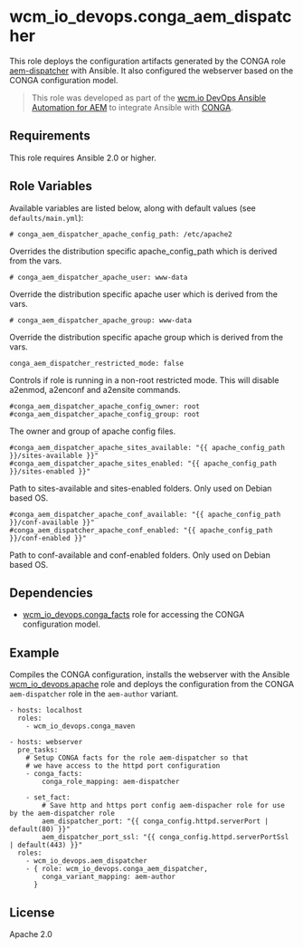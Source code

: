 # wcm_io_devops.conga_aem_dispatcher

This role deploys the configuration artifacts generated by the CONGA
role
[aem-dispatcher](https://github.com/wcm-io-devops/conga-aem-definitions/blob/develop/conga-aem-definitions/src/main/roles/aem-dispatcher.yaml)
with Ansible. It also configured the webserver based on the CONGA
configuration model.

> This role was developed as part of the
> [wcm.io DevOps Ansible Automation for AEM](http://devops.wcm.io/ansible-aem/)
> to integrate Ansible with
> [CONGA](http://devops.wcm.io/conga/).

## Requirements

This role requires Ansible 2.0 or higher.

## Role Variables

Available variables are listed below, along with default values (see `defaults/main.yml`):

    # conga_aem_dispatcher_apache_config_path: /etc/apache2

Overrides the distribution specific apache_config_path which is derived from the vars.

    # conga_aem_dispatcher_apache_user: www-data

Override the distribution specific apache user which is derived from the vars.

    # conga_aem_dispatcher_apache_group: www-data

Override the distribution specific apache group which is derived from the vars.

    conga_aem_dispatcher_restricted_mode: false

Controls if role is running in a non-root restricted mode. This will disable a2enmod, a2enconf and a2ensite commands.

    #conga_aem_dispatcher_apache_config_owner: root
    #conga_aem_dispatcher_apache_config_group: root

The owner and group of apache config files.

    #conga_aem_dispatcher_apache_sites_available: "{{ apache_config_path }}/sites-available }}"
    #conga_aem_dispatcher_apache_sites_enabled: "{{ apache_config_path }}/sites-enabled }}"

Path to sites-available and sites-enabled folders. Only used on Debian based OS.

    #conga_aem_dispatcher_apache_conf_available: "{{ apache_config_path }}/conf-available }}"
    #conga_aem_dispatcher_apache_conf_enabled: "{{ apache_config_path }}/conf-enabled }}"

Path to conf-available and conf-enabled folders. Only used on Debian based OS.

## Dependencies

* [wcm_io_devops.conga_facts](https://github.com/wcm-io-devops/ansible-conga-facts)
  role for accessing the CONGA configuration model.

## Example

Compiles the CONGA configuration, installs the webserver with the
Ansible [wcm_io_devops.apache](https://github.com/wcm-io-devops/ansible-role-apache) role and deploys the configuration from
the CONGA `aem-dispatcher` role in the `aem-author` variant.

	- hosts: localhost
	  roles:
	    - wcm_io_devops.conga_maven
	
	- hosts: webserver
	  pre_tasks:
	    # Setup CONGA facts for the role aem-dispatcher so that
        # we have access to the httpd port configuration
        - conga_facts:
            conga_role_mapping: aem-dispatcher
    
        - set_fact:
            # Save http and https port config aem-dispacher role for use by the aem-dispatcher role
            aem_dispatcher_port: "{{ conga_config.httpd.serverPort | default(80) }}"
            aem_dispatcher_port_ssl: "{{ conga_config.httpd.serverPortSsl | default(443) }}"
	  roles:
	    - wcm_io_devops.aem_dispatcher
        - { role: wcm_io_devops.conga_aem_dispatcher,
            conga_variant_mapping: aem-author
          }

## License

Apache 2.0
